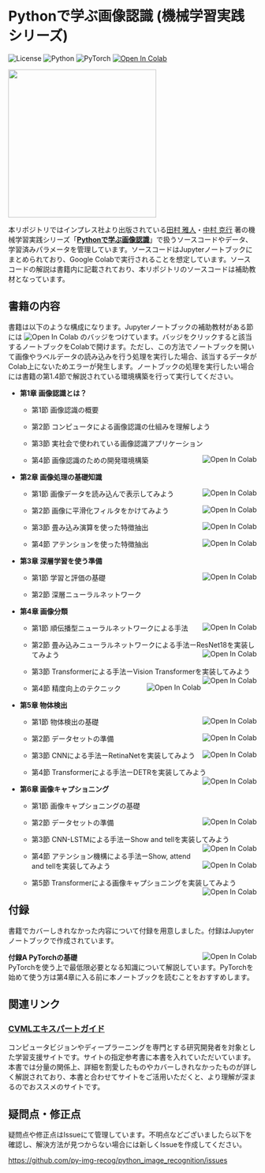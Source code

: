 # Pythonで学ぶ画像認識 (機械学習実践シリーズ)

![License](https://img.shields.io/badge/License-MIT-green)
![Python](https://img.shields.io/badge/Python-3.8-orange)
![PyTorch](https://img.shields.io/badge/PyTorch-1.13.0-orange)
<a target="_blank" href="https://colab.research.google.com/github/py-img-recog/python_image_recognition"><img src="https://colab.research.google.com/assets/colab-badge.svg" alt="Open In Colab"/></a>

<img src="https://user-images.githubusercontent.com/55578738/222943631-e4b3e5d4-e856-4c05-aaa9-3ee26ce5e804.jpg" width=300>

本リポジトリではインプレス社より出版されている[田村 雅人](https://tamtamz.github.io/ja/)・[中村 克行](https://scholar.google.com/citations?user=ZIxQ5zAAAAAJ&hl=en) 著の機械学習実践シリーズ「**[Pythonで学ぶ画像認識](https://book.impress.co.jp/books/1122101074)**」で扱うソースコードやデータ、学習済みパラメータを管理しています。ソースコードはJupyterノートブックにまとめられており、Google Colabで実行されることを想定しています。ソースコードの解説は書籍内に記載されており、本リポジトリのソースコードは補助教材となっています。

## 書籍の内容

書籍は以下のような構成になります。Jupyterノートブックの補助教材がある節には <img src="https://colab.research.google.com/assets/colab-badge.svg" alt="Open In Colab"/> のバッジをつけています。バッジをクリックすると該当するノートブックをColabで開けます。ただし、この方法でノートブックを開いて画像やラベルデータの読み込みを行う処理を実行した場合、該当するデータがColab上にないためエラーが発生します。ノートブックの処理を実行したい場合には書籍の第1.4節で解説されている環境構築を行って実行してください。

- **第1章 画像認識とは？**
	- 第1節 画像認識の概要
	
	- 第2節 コンピュータによる画像認識の仕組みを理解しよう
	
	- 第3節 実社会で使われている画像認識アプリケーション

	- 第4節 画像認識のための開発環境構築 <a target="_blank" href="https://colab.research.google.com/github/py-img-recog/python_image_recognition/blob/main/1_img_recog/1_4_build_env.ipynb"><img align="right" src="https://colab.research.google.com/assets/colab-badge.svg" alt="Open In Colab"/></a>
- **第2章 画像処理の基礎知識**
	- 第1節 画像データを読み込んで表示してみよう <a target="_blank" href="https://colab.research.google.com/github/py-img-recog/python_image_recognition/blob/main/2_img_basics/2_1_img_load.ipynb"><img align="right" src="https://colab.research.google.com/assets/colab-badge.svg" alt="Open In Colab"/></a>
	
	- 第2節 画像に平滑化フィルタをかけてみよう <a target="_blank" href="https://colab.research.google.com/github/py-img-recog/python_image_recognition/blob/main/2_img_basics/2_2_smoothing_filter.ipynb"><img align="right" src="https://colab.research.google.com/assets/colab-badge.svg" alt="Open In Colab"/></a>

	- 第3節 畳み込み演算を使った特徴抽出<a target="_blank" href="https://colab.research.google.com/github/py-img-recog/python_image_recognition/blob/main/2_img_basics/2_3_convolution.ipynb"><img align="right" src="https://colab.research.google.com/assets/colab-badge.svg" alt="Open In Colab"/></a>

	- 第4節 アテンションを使った特徴抽出<a target="_blank" href="https://colab.research.google.com/github/py-img-recog/python_image_recognition/blob/main/2_img_basics/2_4_attention.ipynb"><img align="right" src="https://colab.research.google.com/assets/colab-badge.svg" alt="Open In Colab"/></a>

- **第3章 深層学習を使う準備**
	- 第1節 学習と評価の基礎 <a target="_blank" href="https://colab.research.google.com/github/py-img-recog/python_image_recognition/blob/main/3_dnn_prep/3_1_train_eval.ipynb"><img align="right" src="https://colab.research.google.com/assets/colab-badge.svg" alt="Open In Colab"/></a>
	
	- 第2節 深層ニューラルネットワーク
	
- **第4章 画像分類**
	- 第1節 順伝播型ニューラルネットワークによる手法 <a target="_blank" href="https://colab.research.google.com/github/py-img-recog/python_image_recognition/blob/main/4_classification/4_1_fnn/4_1_fnn.ipynb"><img align="right" src="https://colab.research.google.com/assets/colab-badge.svg" alt="Open In Colab"/></a>
	
	- 第2節 畳み込みニューラルネットワークによる手法ーResNet18を実装してみよう <a target="_blank" href="https://colab.research.google.com/github/py-img-recog/python_image_recognition/blob/main/4_classification/4_2_cnn/4_2_cnn.ipynb"><img align="right" src="https://colab.research.google.com/assets/colab-badge.svg" alt="Open In Colab"/></a>

	- 第3節 Transformerによる手法ーVision Transformerを実装してみよう <a target="_blank" href="https://colab.research.google.com/github/py-img-recog/python_image_recognition/blob/main/4_classification/4_3_transformer/4_3_transformer.ipynb"><img align="right" src="https://colab.research.google.com/assets/colab-badge.svg" alt="Open In Colab"/></a>

	- 第4節 精度向上のテクニック <a target="_blank" href="https://colab.research.google.com/github/py-img-recog/python_image_recognition/blob/main/4_classification/4_4_technique/4_4_technique.ipynb"><img align="right" src="https://colab.research.google.com/assets/colab-badge.svg" alt="Open In Colab"/></a>

- **第5章 物体検出**
	- 第1節 物体検出の基礎 <a target="_blank" href="https://colab.research.google.com/github/py-img-recog/python_image_recognition/blob/main/5_object_detection/5_1_object_detection_basics.ipynb"><img align="right" src="https://colab.research.google.com/assets/colab-badge.svg" alt="Open In Colab"/></a>
	
	- 第2節 データセットの準備 <a target="_blank" href="https://colab.research.google.com/github/py-img-recog/python_image_recognition/blob/main/5_object_detection/5_2_dataset.ipynb"><img align="right" src="https://colab.research.google.com/assets/colab-badge.svg" alt="Open In Colab"/></a>

	- 第3節 CNNによる手法ーRetinaNetを実装してみよう <a target="_blank" href="https://colab.research.google.com/github/py-img-recog/python_image_recognition/blob/main/5_object_detection/5_3_retinanet/5_3_retinanet.ipynb"><img align="right" src="https://colab.research.google.com/assets/colab-badge.svg" alt="Open In Colab"/></a>

	- 第4節 Transformerによる手法ーDETRを実装してみよう <a target="_blank" href="https://colab.research.google.com/github/py-img-recog/python_image_recognition/blob/main/5_object_detection/5_4_detr/5_4_detr.ipynb"><img align="right" src="https://colab.research.google.com/assets/colab-badge.svg" alt="Open In Colab"/></a>

- **第6章 画像キャプショニング**
	- 第1節 画像キャプショニングの基礎
	
	- 第2節 データセットの準備 <a target="_blank" href="https://colab.research.google.com/github/py-img-recog/python_image_recognition/blob/main/6_img_captioning/6_2_dataset.ipynb"><img align="right" src="https://colab.research.google.com/assets/colab-badge.svg" alt="Open In Colab"/></a>

	- 第3節 CNN-LSTMによる手法ーShow and tellを実装してみよう <a target="_blank" href="https://colab.research.google.com/github/py-img-recog/python_image_recognition/blob/main/6_img_captioning/6_3_show_and_tell/6_3_show_and_tell.ipynb"><img align="right" src="https://colab.research.google.com/assets/colab-badge.svg" alt="Open In Colab"/></a>

	- 第4節 アテンション機構による手法ーShow, attend and tellを実装してみよう <a target="_blank" href="https://colab.research.google.com/github/py-img-recog/python_image_recognition/blob/main/6_img_captioning/6_4_show_attend_and_tell/6_4_show_attend_and_tell.ipynb"><img align="right" src="https://colab.research.google.com/assets/colab-badge.svg" alt="Open In Colab"/></a>

	- 第5節 Transformerによる画像キャプショニングを実装してみよう <a target="_blank" href="https://colab.research.google.com/github/py-img-recog/python_image_recognition/blob/main/6_img_captioning/6_5_transformer_captioning/6_5_transformer_captioning.ipynb"><img align="right" src="https://colab.research.google.com/assets/colab-badge.svg" alt="Open In Colab"/></a>

## 付録

書籍でカバーしきれなかった内容について付録を用意しました。付録はJupyterノートブックで作成されています。

<dl>
<dt><strong>付録A PyTorchの基礎</strong> <a target="_blank" href="https://colab.research.google.com/github/py-img-recog/python_image_recognition/blob/main/appendix/a_pytorch.ipynb"><img align="right" src="https://colab.research.google.com/assets/colab-badge.svg" alt="Open In Colab"/></a></dt>
<dd style="margin-left: 0;">PyTorchを使う上で最低限必要となる知識について解説しています。PyTorchを始めて使う方は第4章に入る前に本ノートブックを読むことをおすすめします。</dd>
</dl>

## 関連リンク

### [CVMLエキスパートガイド](https://cvml-expertguide.net/)

コンピュータビジョンやディープラーニングを専門とする研究開発者を対象とした学習支援サイトです。サイトの指定参考書に本書を入れていただいています。本書では分量の関係上、詳細を割愛したものやカバーしきれなかったものが詳しく解説されており、本書と合わせてサイトをご活用いただくと、より理解が深まるのでおススメのサイトです。

## 疑問点・修正点

疑問点や修正点はIssueにて管理しています。不明点などございましたら以下を確認し、解決方法が見つからない場合には新しくIssueを作成してください。

https://github.com/py-img-recog/python_image_recognition/issues
